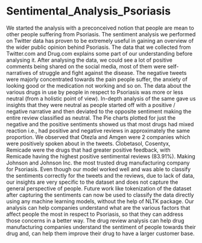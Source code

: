 # Sentimental_Analysis_Psoriasis
We started the analysis with a preconceived notion that people are mean to other people 
suffering from Psoriasis. The sentiment analysis we performed on Twitter data has proven to 
be extremely useful in gaining an overview of the wider public opinion behind Psoriasis. The 
data that we collected from Twitter.com and Drug.com explains some part of our
understanding before analysing it. After analysing the data, we could see a lot of positive 
comments being shared on the social media, most of them were self-narratives of struggle 
and fight against the disease. The negative tweets were majorly concentrated towards the 
pain people suffer, the anxiety of looking good or the medication not working and so on. 
The data about the various drugs in use by people in respect to Psoriasis was more or less 
neutral (from a holistic point of view). In-depth analysis of the same gave us insights that they 
were neutral as people started off with a positive / negative narrative and then deviated to 
the opposite sentiment making the entire review classified as neutral. The Pie charts plotted 
for just the negative and the positive sentiments showed us that most drugs had mixed 
reaction i.e., had positive and negative reviews in approximately the same proportion. 
We observed that Otezla and Amgen were 2 companies which were positively spoken about 
in the tweets. Clobetasol, Cosentyx, Remicade were the drugs that had greater positive 
feedback, with Remicade having the highest positive sentimental reviews (83.91%). Making 
Johnson and Johnson Inc. the most trusted drug manufacturing company for Psoriasis.
Even though our model worked well and was able to classify the sentiments correctly for the 
tweets and the reviews, due to lack of data, our insights are very specific to the dataset and 
does not capture the general perspective of people. Future work like tokenization of the 
dataset after capturing the sentiments can now be used to classify the data directly using any 
machine learning models, without the help of NLTK package. 
Our analysis can help companies understand what are the various factors that affect people 
the most in respect to Psoriasis, so that they can address those concerns in a better way. The 
drug review analysis can help drug manufacturing companies understand the sentiment of 
people towards their drug and, can help them improve their drug to have a larger customer 
base.
